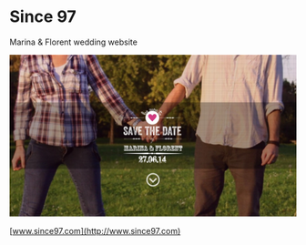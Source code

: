 # Since 97

Marina & Florent wedding website

![screenshot](src/static/screenshot.jpg?raw=true)

[www.since97.com](http://www.since97.com)
